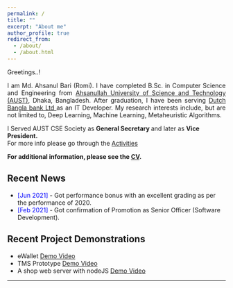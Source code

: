 ```yaml
---
permalink: /
title: ""
excerpt: "About me"
author_profile: true
redirect_from:
  - /about/
  - /about.html
---
```

Greetings..!

<div style="text-align: justify"> 

I am Md. Ahsanul Bari (Romi). I have completed B.Sc. in Computer Science and Engineering from <a href="http://aust.edu/">Ahsanullah University of Science and Technology (AUST)</a>, Dhaka, Bangladesh. After graduation, I have been serving <a href="https://www.dutchbanglabank.com/"> Dutch Bangla bank Ltd </a> as an IT Developer. My research interests include, but are not limited to, Deep Learning, Machine Learning, Metaheuristic Algorithms.<br /></div>

I Served AUST CSE Society as <b> General Secretary </b> and later as <b> Vice President.</b> <br />
For more info please go through the [Activities](https://ahsanulbariromi.github.io/ahsanul-bari.github.io/activities/)<br />


**For additional information, please see the [CV](https://ahsanulbariromi.github.io/ahsanul-bari.github.io/cv/).**

## Recent News

- <span style="color:Blue"> [Jun 2021] </span> - Got performance bonus with an excellent grading as per the performance of 2020.
- <span style="color:Blue"> [Feb 2021] </span> - Got confirmation of Promotion as Senior Officer (Software Development).

## Recent Project Demonstrations

- eWallet [Demo Video](https://www.youtube.com/watch?v=RC4LydV7VXs) <br />
- TMS Prototype [Demo Video](https://www.youtube.com/watch?v=TfQlj9YMgtM) <br />
- A shop web server with nodeJS [Demo Video](https://www.youtube.com/watch?v=FJtUcVkxkIQ)

---
